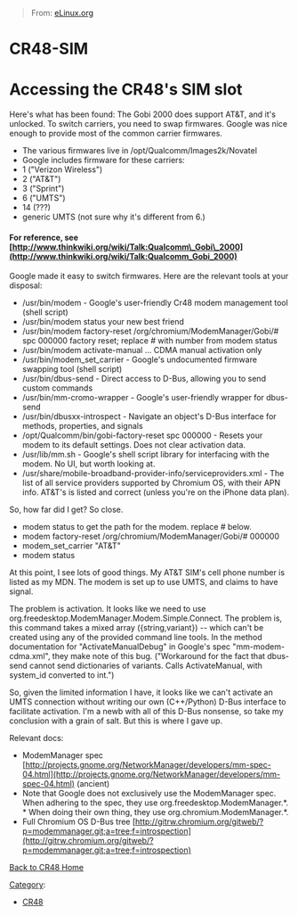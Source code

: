 > From: [eLinux.org](http://eLinux.org/CR48-SIM "http://eLinux.org/CR48-SIM")


# CR48-SIM



# Accessing the CR48's SIM slot

Here's what has been found:
 The Gobi 2000 does support AT&T, and it's unlocked. To switch carriers,
you need to swap firmwares. Google was nice enough to provide most of
the common carrier firmwares.


-   The various firmwares live in /opt/Qualcomm/Images2k/Novatel
-   Google includes firmware for these carriers:
-   1 ("Verizon Wireless")
-   2 ("AT&T")
-   3 ("Sprint")
-   6 ("UMTS")
-   14 (???)
-   generic UMTS (not sure why it's different from 6.)

#### For reference, see [http://www.thinkwiki.org/wiki/Talk:Qualcomm\_Gobi\_2000](http://www.thinkwiki.org/wiki/Talk:Qualcomm_Gobi_2000)

Google made it easy to switch firmwares.
 Here are the relevant tools at your disposal:

-   /usr/bin/modem - Google's user-friendly Cr48 modem management tool
    (shell script)
-   /usr/bin/modem status your new best friend
-   /usr/bin/modem factory-reset /org/chromium/ModemManager/Gobi/\# spc
    000000 factory reset; replace \# with number from modem status
-   /usr/bin/modem activate-manual ... CDMA manual activation only
-   /usr/bin/modem\_set\_carrier - Google's undocumented firmware
    swapping tool (shell script)
-   /usr/bin/dbus-send - Direct access to D-Bus, allowing you to send
    custom commands
-   /usr/bin/mm-cromo-wrapper - Google's user-friendly wrapper for
    dbus-send
-   /usr/bin/dbusxx-introspect - Navigate an object's D-Bus interface
    for methods, properties, and signals
-   /opt/Qualcomm/bin/gobi-factory-reset spc 000000 - Resets your modem
    to its default settings. Does not clear activation data.
-   /usr/lib/mm.sh - Google's shell script library for interfacing with
    the modem. No UI, but worth looking at.
-   /usr/share/mobile-broadband-provider-info/serviceproviders.xml - The
    list of all service providers supported by Chromium OS, with their
    APN info. AT&T's is listed and correct (unless you're on the iPhone
    data plan).


So, how far did I get? So close.

-   modem status to get the path for the modem. replace \# below.
-   modem factory-reset /org/chromium/ModemManager/Gobi/\# 000000
-   modem\_set\_carrier "AT&T"
-   modem status


At this point, I see lots of good things. My AT&T SIM's cell phone
number is listed as my MDN. The modem is set up to use UMTS, and claims
to have signal.


The problem is activation. It looks like we need to use
org.freedesktop.ModemManager.Modem.Simple.Connect. The problem is, this
command takes a mixed array ({string,variant}) -- which can't be created
using any of the provided command line tools.
 In the method documentation for "ActivateManualDebug" in Google's spec
"mm-modem-cdma.xml", they make note of this bug. ("Workaround for the
fact that dbus-send cannot send dictionaries of variants. Calls
ActivateManual, with system\_id converted to int.")


So, given the limited information I have, it looks like we can't
activate an UMTS connection without writing our own (C++/Python) D-Bus
interface to facilitate activation. I'm a newb with all of this D-Bus
nonsense, so take my conclusion with a grain of salt. But this is where
I gave up.


Relevant docs:

-   ModemManager spec
    [http://projects.gnome.org/NetworkManager/developers/mm-spec-04.html](http://projects.gnome.org/NetworkManager/developers/mm-spec-04.html)
    (ancient)
-   Note that Google does not exclusively use the ModemManager spec.
    When adhering to the spec, they use org.freedesktop.ModemManager.\*.
    \* When doing their own thing, they use
    org.chromium.ModemManager.\*.
-   Full Chromium OS D-Bus tree
    [http://gitrw.chromium.org/gitweb/?p=modemmanager.git;a=tree;f=introspection](http://gitrw.chromium.org/gitweb/?p=modemmanager.git;a=tree;f=introspection)




[Back to CR48 Home](http://eLinux.org/CR48 "CR48")


[Category](http://eLinux.org/Special:Categories "Special:Categories"):

-   [CR48](http://eLinux.org/Category:CR48 "Category:CR48")

